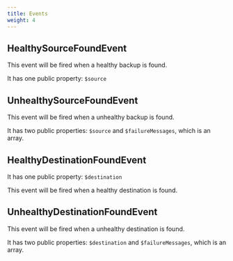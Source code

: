 ```yaml
---
title: Events
weight: 4
---
```


## HealthySourceFoundEvent

This event will be fired when a healthy backup is found.

It has one public property: `$source`

## UnhealthySourceFoundEvent

This event will be fired when a unhealthy backup is found.

It has two public properties: `$source` and `$failureMessages`, which is an array.

## HealthyDestinationFoundEvent

It has one public property: `$destination`

This event will be fired when a healthy destination is found.

## UnhealthyDestinationFoundEvent

This event will be fired when a unhealthy destination is found.

It has two public properties: `$destination` and `$failureMessages`, which is an array.
